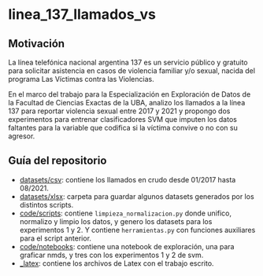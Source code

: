 # linea_137_llamados_vs

 ## Motivación

La línea telefónica nacional argentina 137 es un servicio público y gratuito para solicitar asistencia en casos de violencia familiar y/o sexual, nacida del programa Las Víctimas contra las Violencias.

En el marco del trabajo para la Especialización en Exploración de Datos de la Facultad de Ciencias Exactas de la UBA, analizo los llamados a la línea 137 para reportar violencia sexual entre 2017 y 2021 y propongo dos experimentos para entrenar clasificadores SVM que imputen los datos faltantes para la variable que codifica si la víctima convive o no con su agresor.

## Guía del repositorio

* [datasets/csv](/datasets/csv): contiene los llamados en crudo desde 01/2017 hasta 08/2021.
* [datasets/xlsx](/datasets/xlsx): carpeta para guardar algunos datasets generados por los distintos scripts.
* [code/scripts](/code/scripts): contiene ```limpieza_normalizacion.py``` donde unifico, normalizo y limpio los datos, y genero los datasets para los experimentos 1 y 2. Y contiene ```herramientas.py``` con funciones auxiliares para el script anterior.
* [code/notebooks](/code/notebooks): contiene una notebook de exploración, una para graficar nmds, y tres con los experimentos 1 y 2 de svm.
* [_latex](/_latex): contiene los archivos de Latex con el trabajo escrito.
